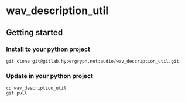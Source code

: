 # wav_description_util



## Getting started

### Install to your python project
```
git clone git@gitlab.hypergryph.net:audio/wav_description_util.git
```

### Update in your python project
```
cd wav_description_util
git pull
```
